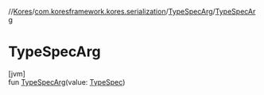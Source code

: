 //[Kores](../../../index.md)/[com.koresframework.kores.serialization](../index.md)/[TypeSpecArg](index.md)/[TypeSpecArg](-type-spec-arg.md)

# TypeSpecArg

[jvm]\
fun [TypeSpecArg](-type-spec-arg.md)(value: [TypeSpec](../../com.koresframework.kores.base/-type-spec/index.md))
